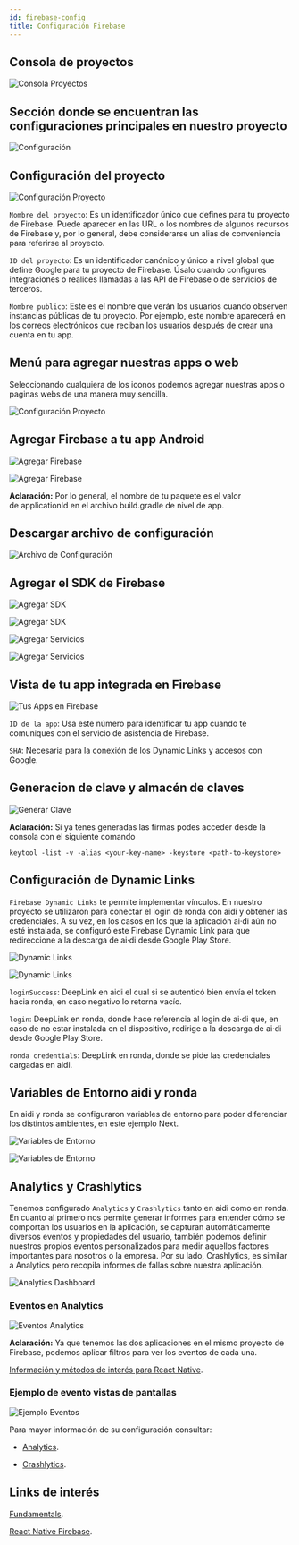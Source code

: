 ```yaml
---
id: firebase-config
title: Configuración Firebase
---
```


## Consola de proyectos

![Consola Proyectos](../../images/firebase-config/1.png)

## Sección donde se encuentran las configuraciones principales en nuestro proyecto

![Configuración](../../images/firebase-config/2.png)

## Configuración del proyecto

![Configuración Proyecto](../../images/firebase-config/3.png)

`Nombre del proyecto`: Es un identificador único que defines para tu proyecto de Firebase. Puede aparecer en las URL o los nombres de algunos recursos de Firebase y, por lo general, debe considerarse un alias de conveniencia para referirse al proyecto.

`ID del proyecto`: Es un identificador canónico y único a nivel global que define Google para tu proyecto de Firebase. Úsalo cuando configures integraciones o realices llamadas a las API de Firebase o de servicios de terceros.

`Nombre publico`: Este es el nombre que verán los usuarios cuando observen instancias públicas de tu proyecto. Por ejemplo, este nombre aparecerá en los correos electrónicos que reciban los usuarios después de crear una cuenta en tu app.

## Menú para agregar nuestras apps o web

Seleccionando cualquiera de los iconos podemos agregar nuestras apps o paginas webs de una manera muy sencilla.

![Configuración Proyecto](../../images/firebase-config/4.png)

## Agregar Firebase a tu app Android

![Agregar Firebase](../../images/firebase-config/5-1.png)

![Agregar Firebase](../../images/firebase-config/5-2.png)

**Aclaración:** Por lo general, el nombre de tu paquete es el valor de applicationId en el archivo build.gradle de nivel de app.

## Descargar archivo de configuración

![Archivo de Configuración](../../images/firebase-config/6.png)

## Agregar el SDK de Firebase

![Agregar SDK](../../images/firebase-config/7-1.png)

![Agregar SDK](../../images/firebase-config/7-2.png)

![Agregar Servicios](../../images/firebase-config/8-1.png)

![Agregar Servicios](../../images/firebase-config/8-2.png)

## Vista de tu app integrada en Firebase

![Tus Apps en Firebase](../../images/firebase-config/9.png)

`ID de la app`: Usa este número para identificar tu app cuando te comuniques con el servicio de asistencia de Firebase.

`SHA`: Necesaria para la conexión de los Dynamic Links y accesos con Google.

## Generacion de clave y almacén de claves

![Generar Clave](../../images/firebase-config/10.png)

**Aclaración:** Si ya tenes generadas las firmas podes acceder desde la consola con el siguiente comando 

`keytool -list -v -alias <your-key-name> -keystore <path-to-keystore>`

## Configuración de Dynamic Links

`Firebase Dynamic Links` te permite implementar vínculos. En nuestro proyecto se utilizaron para conectar el login de ronda con aidi y obtener las credenciales. A su vez, en los casos en los que la aplicación ai·di aún no esté instalada, se configuró este Firebase Dynamic Link para que redireccione a la descarga de ai·di desde Google Play Store.

![Dynamic Links](../../images/firebase-config/11.png)

![Dynamic Links](../../images/firebase-config/12.png)

`loginSuccess`: DeepLink en aidi el cual si se autenticó bien envía el token hacia ronda, en caso negativo lo retorna vacío.

`login`: DeepLink en ronda, donde hace referencia al login de ai·di que, en caso de no estar instalada en el dispositivo, redirige a la descarga de ai·di desde Google Play Store.

`ronda credentials`: DeepLink en ronda, donde se pide las credenciales cargadas en aidi.

## Variables de Entorno aidi y ronda

En aidi y ronda se configuraron variables de entorno para poder diferenciar los distintos ambientes, en este ejemplo Next.

![Variables de Entorno](../../images/firebase-config/13-1.png)

![Variables de Entorno](../../images/firebase-config/13-2.png)

## Analytics y Crashlytics

Tenemos configurado `Analytics` y `Crashlytics` tanto en aidi como en ronda. En cuanto al primero nos permite generar informes para entender cómo se comportan los usuarios en la aplicación, se capturan automáticamente diversos eventos y propiedades del usuario, también podemos definir nuestros propios eventos personalizados para medir aquellos factores importantes para nosotros o la empresa. Por su lado, Crashlytics, es similar a Analytics pero recopila informes de fallas sobre nuestra aplicación.

![Analytics Dashboard](../../images/firebase-config/14.png)

### Eventos en Analytics

![Eventos Analytics](../../images/firebase-config/15.png)

**Aclaración:** Ya que tenemos las dos aplicaciones en el mismo proyecto de Firebase, podemos aplicar filtros para ver los eventos de cada una.

[Información y métodos de interés para React Native](https://rnfirebase.io/reference/analytics).

### Ejemplo de evento vistas de pantallas

![Ejemplo Eventos](../../images/firebase-config/16.png)

Para mayor información de su configuración consultar:

- [Analytics](https://firebase.google.com/docs/analytics/get-started?hl=es-419&platform=android).

- [Crashlytics](https://firebase.google.com/docs/crashlytics/get-started?hl=es&platform=android).

## Links de interés 

[Fundamentals](https://firebase.google.com/docs/guides?authuser=2).

[React Native Firebase](https://rnfirebase.io/).